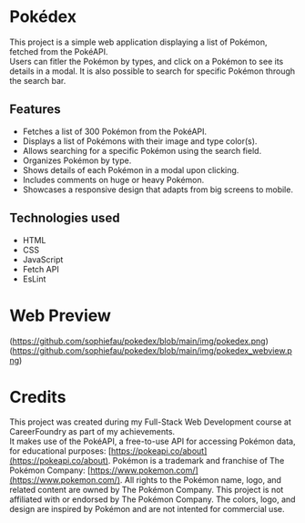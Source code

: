 # Pokédex

This project is a simple web application displaying a list of Pokémon, fetched from the PokéAPI.<br> 
Users can fitler the Pokémon by types, and click on a Pokémon to see its details in a modal.
It is also possible to search for specific Pokémon through the search bar.

## Features

- Fetches a list of 300 Pokémon from the PokéAPI.
- Displays a list of Pokémons with their image and type color(s).
- Allows searching for a specific Pokémon using the search field.
- Organizes Pokémon by type.
- Shows details of each Pokémon in a modal upon clicking.
- Includes comments on huge or heavy Pokémon.
- Showcases a responsive design that adapts from big screens to mobile.

## Technologies used

- HTML
- CSS 
- JavaScript
- Fetch API
- EsLint

# Web Preview

(https://github.com/sophiefau/pokedex/blob/main/img/pokedex.png)
(https://github.com/sophiefau/pokedex/blob/main/img/pokedex_webview.png)

# Credits

This project was created during my Full-Stack Web Development course at CareerFoundry as part of my achievements.<br> 
It makes use of the PokéAPI, a free-to-use API for accessing Pokémon data, for educational purposes: [https://pokeapi.co/about](https://pokeapi.co/about). 
Pokémon is a trademark and franchise of The Pokémon Company: [https://www.pokemon.com/](https://www.pokemon.com/). All rights to the Pokémon name, logo, and related content are owned by The Pokémon Company. This project is not affiliated with or endorsed by The Pokémon Company.
The colors, logo, and design are inspired by Pokémon and are not intented for commercial use.